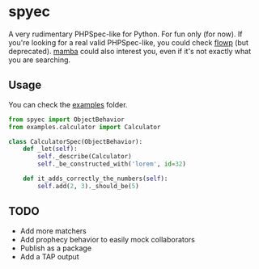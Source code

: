 # spyec

A very rudimentary PHPSpec-like for Python. For fun only (for now). If you're looking for a real valid PHPSpec-like, you could check [flowp](http://pawelgalazka.github.io/flowp/testing.html) (but deprecated). [mamba](https://nestorsalceda.com/mamba/) could also interest you, even if it's not exactly what you are searching.

## Usage

You can check the [examples](examples) folder.

```python
from spyec import ObjectBehavior
from examples.calculator import Calculator

class CalculatorSpec(ObjectBehavior):
    def _let(self):
        self._describe(Calculator)
        self._be_constructed_with('lorem', id=32)

    def it_adds_correctly_the_numbers(self):
        self.add(2, 3)._should_be(5)
```

## TODO

- Add more matchers
- Add prophecy behavior to easily mock collaborators
- Publish as a package
- Add a TAP output
